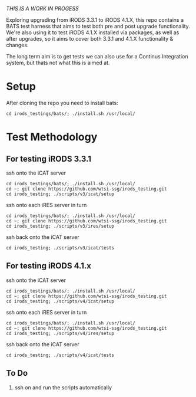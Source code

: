 
*THIS IS A WORK IN PROGESS*

Exploring upgrading from iRODS 3.3.1 to iRODS 4.1.X, this repo contains a BATS test 
harness that aims to test both pre and post upgrade functionality. We're also using it to test iRODS 4.1.X installed via packages, as well as after upgrades, so it aims to cover both 3.3.1 and 4.1.X functionality & changes.

The long term aim is to get tests we can also use for a Continus Integration system, but thats not what this is aimed at.


Setup
=====

After cloning the repo you need to install bats:  
```
cd irods_testings/bats/; ./install.sh /usr/local/
```

Test Methodology
================

For testing iRODS 3.3.1
-----------------------

ssh onto the iCAT server
```
cd irods_testings/bats/; ./install.sh /usr/local/
cd ~; git clone https://github.com/wtsi-ssg/irods_testing.git
cd irods_testing; ./scripts/v3/icat/setup
```

ssh onto each iRES server in turn
```
cd irods_testings/bats/; ./install.sh /usr/local/
cd ~; git clone https://github.com/wtsi-ssg/irods_testing.git
cd irods_testing; ./scripts/v3/ires/setup
```
ssh back onto the iCAT server 
```
cd irods_testing; ./scripts/v3/icat/tests
```


For testing iRODS 4.1.x
-----------------------

ssh onto the iCAT server
```
cd irods_testings/bats/; ./install.sh /usr/local/
cd ~; git clone https://github.com/wtsi-ssg/irods_testing.git
cd irods_testing; ./scripts/v4/icat/setup
```

ssh onto each iRES server in turn
```
cd irods_testings/bats/; ./install.sh /usr/local/
cd ~; git clone https://github.com/wtsi-ssg/irods_testing.git
cd irods_testing; ./scripts/v4/ires/setup
```
ssh back onto the iCAT server 
```
cd irods_testing; ./scripts/v4/icat/tests
```
To Do
-----

  1. ssh on and run the scripts automatically
